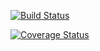 [![Build Status](https://app.travis-ci.com/lucaslealbr/clean-node-api.svg?branch=master)](https://app.travis-ci.com/lucaslealbr/clean-node-api)

[![Coverage Status](https://coveralls.io/repos/github/lucaslealbr/clean-node-api/badge.svg)](https://coveralls.io/github/lucaslealbr/clean-node-api)